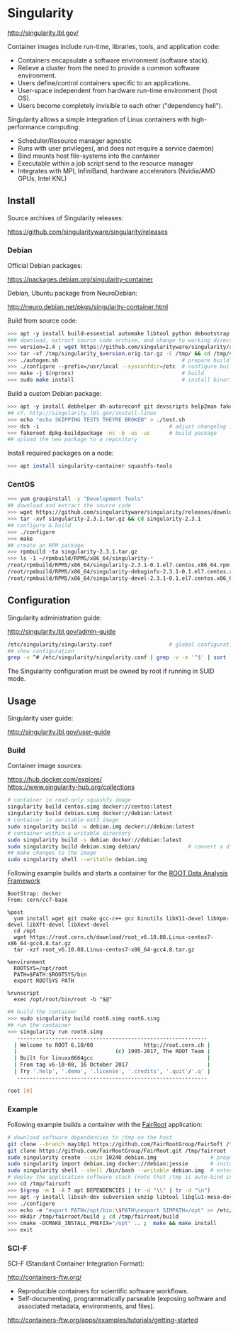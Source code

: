 


# Singularity

<http://singularity.lbl.gov/>

Container images include run-time, libraries, tools, and application code:

* Containers encapsulate a software environment (software stack).
* Relieve a cluster from the need to provide a common software environment.
* Users define/control containers specific to an applications.
* User-space independent from hardware run-time environment (host OS).
* Users become completely invisible to each other ("dependency hell").

Singularity allows a simple integration of Linux containers with high-performance computing:

* Scheduler/Resource manager agnostic
* Runs with user privileges(, and does not require a service daemon)
* Bind mounts host file-systems into the container
* Executable within a job script send to the resource manager
* Integrates with MPI, InfiniBand, hardware accelerators (Nvidia/AMD GPUs, Intel KNL)




## Install

Source archives of Singularity releases:

<https://github.com/singularityware/singularity/releases>

### Debian

Official Debian packages:

<https://packages.debian.org/singularity-container>

Debian, Ubuntu package from NeuroDebian:

<http://neuro.debian.net/pkgs/singularity-container.html>

Build from source code:

```bash
>>> apt -y install build-essential automake libtool python debootstrap
### download, extract source code archive, and change to working directory
>>> version=2.4 ; wget https://github.com/singularityware/singularity/archive/$version.tar.gz -O /tmp/singularity_$version.orig.tar.gz
>>> tar -xf /tmp/singularity_$version.orig.tar.gz -C /tmp/ && cd /tmp/singularity-$version
>>> ./autogen.sh                                       # prepare build
>>> ./configure --prefix=/usr/local --sysconfdir=/etc  # configure build
>>> make -j $(nprocs)                                  # build
>>> sudo make install                                  # install binaries
```

Build a custom Debian package:

```bash
>>> apt -y install debhelper dh-autoreconf git devscripts help2man fakeroot
## cf. http://singularity.lbl.gov/install-linux
>>> echo "echo SKIPPING TESTS THEYRE BROKEN" > ./test.sh
>>> dch -i                                         # adjust changelog if required
>>> fakeroot dpkg-buildpackage -nc -b -us -uc      # build package
## upload the new package to a repository
```

Install required packages on a node:

```bash
>>> apt install singularity-container squashfs-tools
```

### CentOS

```bash
>>> yum groupinstall -y "Development Tools"
## download and extract the source code
>>> wget https://github.com/singularityware/singularity/releases/download/2.3.1/singularity-2.3.1.tar.gz
>>> tar -xvf singularity-2.3.1.tar.gz && cd singularity-2.3.1
## configure & build
>>> ./configure
>>> make
## create an RPM package
>>> rpmbuild -ta singularity-2.3.1.tar.gz
>>> ls -1 ~/rpmbuild/RPMS/x86_64/singularity-*
/root/rpmbuild/RPMS/x86_64/singularity-2.3.1-0.1.el7.centos.x86_64.rpm
/root/rpmbuild/RPMS/x86_64/singularity-debuginfo-2.3.1-0.1.el7.centos.x86_64.rpm
/root/rpmbuild/RPMS/x86_64/singularity-devel-2.3.1-0.1.el7.centos.x86_64.rpm
```

## Configuration

Singularity administration guide:

<http://singularity.lbl.gov/admin-guide>

```bash
/etc/singularity/singularity.conf                  # global configuration
## show configuration
grep -v ^# /etc/singularity/singularity.conf | grep -v -e '^$' | sort
```

The Singularity configuration must be owned by root if running in SUID mode.

## Usage

Singularity user guide:

<http://singularity.lbl.gov/user-guide>


### Build

Container image sources:

<https://hub.docker.com/explore/>  
<https://www.singularity-hub.org/collections>


```bash
# container in read-only squashfs image
singularity build centos.simg docker://centos:latest 
singularity build debian.simg docker://debian:latest
# container in awritable ext3 image
sudo singularity build -w debian.img docker://debian:latest
# container within a writable directory
sudo singularity build -s debian docker://debian:latest
sudo singularity build debian.simg debian/               # convert a directory to a squashfs image
## make changes to the image
sudo singularity shell --writable debian.img
```

Following example builds and starts a container for the [ROOT Data Analysis Framework](https://root.cern.ch/guides/users-guide)

```
BootStrap: docker
From: cern/cc7-base

%post
  yum install wget git cmake gcc-c++ gcc binutils libX11-devel libXpm-devel libXft-devel libXext-devel
  cd /opt
  wget https://root.cern.ch/download/root_v6.10.08.Linux-centos7-x86_64-gcc4.8.tar.gz
  tar -xzf root_v6.10.08.Linux-centos7-x86_64-gcc4.8.tar.gz

%environment
  ROOTSYS=/opt/root
  PATH=$PATH:$ROOTSYS/bin
  export ROOTSYS PATH

%runscript
  exec /opt/root/bin/root -b "$@"
```
```bash
## build the container
>>> sudo singularity build root6.simg root6.sing
## run the container
>>> singularity run root6.simg 
   ------------------------------------------------------------
  | Welcome to ROOT 6.10/08                http://root.cern.ch |
  |                               (c) 1995-2017, The ROOT Team |
  | Built for linuxx8664gcc                                    |
  | From tag v6-10-08, 16 October 2017                         |
  | Try '.help', '.demo', '.license', '.credits', '.quit'/'.q' |
   ------------------------------------------------------------

root [0]
```


### Example

Following example builds a container with the [FairRoot][06] application:

```bash
# download software dependencies to /tmp on the host 
git clone --branch may16p1 https://github.com/FairRootGroup/FairSoft /tmp/fairsoft
git clone https://github.com/FairRootGroup/FairRoot.git /tmp/fairroot
sudo singularity create --size 10240 debian.img                 # prepare a container image
sudo singularity import debian.img docker://debian:jessie       # install basic OS into container
sudo singularity shell --shell /bin/bash --writable debian.img  # enter the container
# deploy the application software stack (note that /tmp is auto-bind into the container)
>>> cd /tmp/fairsoft
>>> $(grep -m 1 -A 7 apt DEPENDENCIES | tr -d "\\" | tr -d "\n")
>>> apt -y install libssh-dev subversion unzip libtool libglu1-mesa-dev libxft-dev libxmp-dev
>>> ./configure
>>> echo -e "export PATH=/opt/bin:\$PATH\nexport SIMPATH=/opt" >> /etc/bash.bashrc ; source /etc/bash.bashrc 
>>> mkdir /tmp/fairroot/build ; cd /tmp/fairroot/build
>>> cmake -DCMAKE_INSTALL_PREFIX="/opt" .. ;  make && make install
>>> exit
```

[05]: https://github.com/FairRootGroup/FairSoft
[06]: https://github.com/FairRootGroup/FairRoot 

### SCI-F

SCI-F (Standard Container Integration Format):

<http://containers-ftw.org/>

* Reproducible containers for scientific software workflows.
* Self-documenting, programmatically parseable (exposing software and associated metadata, environments, and files).

<http://containers-ftw.org/apps/examples/tutorials/getting-started>
